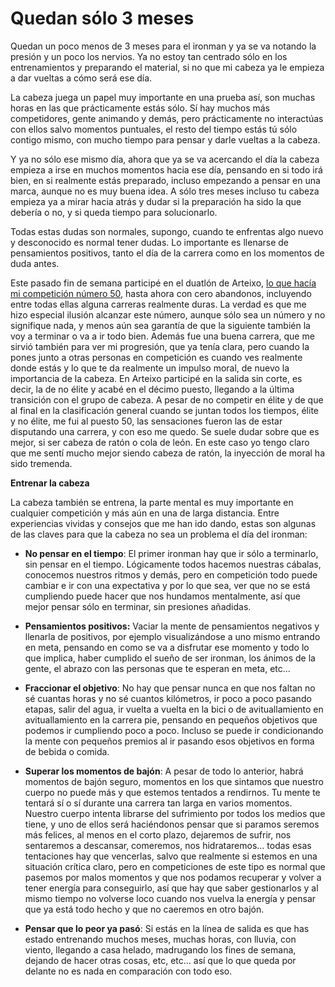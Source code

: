 # Quedan sólo 3 meses

Quedan un poco menos de 3 meses para el ironman y ya se va notando la presión y un poco los nervios. Ya no estoy tan centrado sólo en los entrenamientos y preparando el material, si no que mi cabeza ya le empieza a dar vueltas a cómo será ese día.

La cabeza juega un papel muy importante en una prueba así, son muchas horas en las que prácticamente estás sólo. Sí hay muchos más competidores, gente animando y demás, pero prácticamente no interactúas con ellos salvo momentos puntuales, el resto del tiempo estás tú sólo contigo mismo, con mucho tiempo para pensar y darle vueltas a la cabeza. 

Y ya no sólo ese mismo día, ahora que ya se va acercando el día la cabeza empieza a irse en muchos momentos hacia ese día, pensando en si todo irá bien, en si realmente estás preparado, incluso empezando a pensar en una marca, aunque no es muy buena idea. A sólo tres meses incluso tu cabeza empieza ya a mirar hacia atrás y dudar si la preparación ha sido la que debería o no, y si queda tiempo para solucionarlo.

Todas estas dudas son normales, supongo, cuando te enfrentas algo nuevo y desconocido es normal tener dudas. Lo importante es llenarse de pensamientos positivos, tanto el día de la carrera como en los momentos de duda antes.

Este pasado fin de semana participé en el duatlón de Arteixo, [lo que hacía mi competición número 50](http://psanxiao.com/athlete), hasta ahora con cero abandonos, incluyendo entre todas ellas alguna carreras realmente duras. La verdad es que me hizo especial ilusión alcanzar este número, aunque sólo sea un número y no signifique nada, y menos aún sea garantía de que la siguiente también la voy a terminar o va a ir todo bien. Además fue una buena carrera, que me sirvió también para ver mi progresión, que ya tenía clara, pero cuando la pones junto a otras personas en competición es cuando ves realmente donde estás y lo que te da realmente un impulso moral, de nuevo la importancia de la cabeza. En Arteixo participé en la salida sin corte, es decir, la de no élite y acabé en el décimo puesto, llegando a la última transición con el grupo de cabeza. A pesar de no competir en élite y de que al final en la clasificación general cuando se juntan todos los tiempos, élite y no élite, me fui al puesto 50, las sensaciones fueron las de estar disputando una carrera, y con eso me quedo. Se suele dudar sobre que es mejor, si ser cabeza de ratón o cola de león. En este caso yo tengo claro que me sentí mucho mejor siendo cabeza de ratón, la inyección de moral ha sido tremenda.

**Entrenar la cabeza**

La cabeza también se entrena, la parte mental es muy importante en cualquier competición y más aún en una de larga distancia. Entre experiencias vividas y consejos que me han ido dando, estas son algunas de las claves para que la cabeza no sea un problema el día del ironman:

* **No pensar en el tiempo**: El primer ironman hay que ir sólo a terminarlo, sin pensar en el tiempo. Lógicamente todos hacemos nuestras cábalas, conocemos nuestros ritmos y demás, pero en competición todo puede cambiar e ir con una expectativa y por lo que sea, ver que no se está cumpliendo puede hacer que nos hundamos mentalmente, así que mejor pensar sólo en terminar, sin presiones añadidas.

* **Pensamientos positivos:** Vaciar la mente de pensamientos negativos y llenarla de positivos, por ejemplo visualizándose a uno mismo entrando en meta, pensando en como se va a disfrutar ese momento y todo lo que implica, haber cumplido el sueño de ser ironman, los ánimos de la gente, el abrazo con las personas que te esperan en meta, etc...

* **Fraccionar el objetivo**: No hay que pensar nunca en que nos faltan no sé cuantas horas y no sé cuantos kilómetros, ir poco a poco pasando etapas, salir del agua, ir vuelta a vuelta en la bici o de avituallamiento en avituallamiento en la carrera pie, pensando en pequeños objetivos que podemos ir cumpliendo poco a poco. Incluso se puede ir condicionando la mente con pequeños premios al ir pasando esos objetivos en forma de bebida o comida.

* **Superar los momentos de bajón**: A pesar de todo lo anterior, habrá momentos de bajón seguro, momentos en los que sintamos que nuestro cuerpo no puede más y que estemos tentados a rendirnos. Tu mente te tentará sí o sí durante una carrera tan larga en varios momentos. Nuestro cuerpo intenta librarse del sufrimiento por todos los medios que tiene, y uno de ellos será haciéndonos pensar que si paramos seremos más felices, al menos en el corto plazo, dejaremos de sufrir, nos sentaremos a descansar, comeremos, nos hidrataremos... todas esas tentaciones hay que vencerlas, salvo que realmente si estemos en una situación crítica claro, pero en competiciones de este tipo es normal que pasemos por malos momentos y que nos podamos recuperar y volver a tener energía para conseguirlo, así que hay que saber gestionarlos y al mismo tiempo no volverse loco cuando nos vuelva la energía y pensar que ya está todo hecho y que no caeremos en otro bajón.

* **Pensar que lo peor ya pasó**: Si estás en la línea de salida es que has estado entrenando muchos meses, muchas horas, con lluvia, con viento, llegando a casa helado, madrugando los fines de semana, dejando de hacer otras cosas, etc, etc... así que lo que queda por delante no es nada en comparación con todo eso.  



